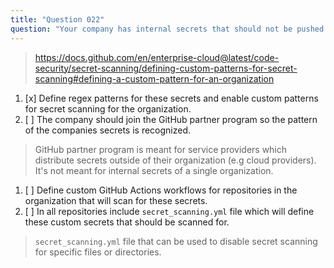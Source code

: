 ```yaml
---
title: "Question 022"
question: "Your company has internal secrets that should not be pushed to GitHub repositories. The pattern of these secrets is not known by GitHub and therefore is not detected by secret scanning. What can companies do to protect their developers from accidentally pushing these secrets to repositories in their GitHub Organization?"
---
```



> https://docs.github.com/en/enterprise-cloud@latest/code-security/secret-scanning/defining-custom-patterns-for-secret-scanning#defining-a-custom-pattern-for-an-organization
1. [x] Define regex patterns for these secrets and enable custom patterns for secret scanning for the organization.
1. [ ] The company should join the GitHub partner program so the pattern of the companies secrets is recognized.
> GitHub partner program is meant for service providers which distribute secrets outside of their organization (e.g cloud providers). It's not meant for internal secrets of a single organization.
1. [ ] Define custom GitHub Actions workflows for repositories in the organization that will scan for these secrets.
1. [ ] In all repositories include `secret_scanning.yml` file which will define these custom secrets that should be scanned for.
> `secret_scanning.yml` file that can be used to disable secret scanning for specific files or directories. 
